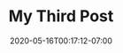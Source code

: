 ---
title: "My Third Post"
date: 2020-05-16T00:17:12-07:00
draft: true

#author:
#list_pic:
#categories: []
#tags: []
---
